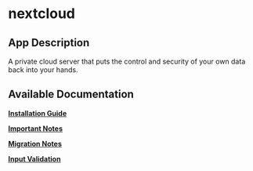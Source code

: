 # nextcloud

## App Description

A private cloud server that puts the control and security of your own data back into your hands.

## Available Documentation

[**Installation Guide**](charts/stable/nextcloud/installation)

[**Important Notes**](charts/stable/nextcloud/installation_notes)

[**Migration Notes**](charts/stable/nextcloud/migration_guide)

[**Input Validation**](charts/stable/nextcloud/validation)

